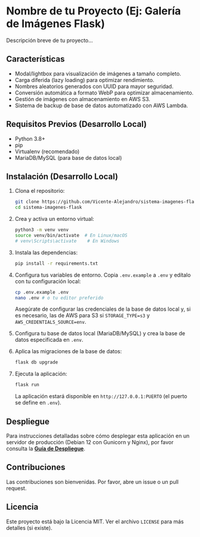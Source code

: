 # Nombre de tu Proyecto (Ej: Galería de Imágenes Flask)

Descripción breve de tu proyecto...

## Características

*   Modal/lightbox para visualización de imágenes a tamaño completo.
*   Carga diferida (lazy loading) para optimizar rendimiento.
*   Nombres aleatorios generados con UUID para mayor seguridad.
*   Conversión automática a formato WebP para optimizar almacenamiento.
*   Gestión de imágenes con almacenamiento en AWS S3.
*   Sistema de backup de base de datos automatizado con AWS Lambda.

## Requisitos Previos (Desarrollo Local)

*   Python 3.8+
*   pip
*   Virtualenv (recomendado)
*   MariaDB/MySQL (para base de datos local)

## Instalación (Desarrollo Local)

1.  Clona el repositorio:
    ```bash
    git clone https://github.com/Vicente-Alejandro/sistema-imagenes-flask.git
    cd sistema-imagenes-flask
    ```
2.  Crea y activa un entorno virtual:
    ```bash
    python3 -m venv venv
    source venv/bin/activate  # En Linux/macOS
    # venv\Scripts\activate    # En Windows
    ```
3.  Instala las dependencias:
    ```bash
    pip install -r requirements.txt
    ```
4.  Configura tus variables de entorno. Copia `.env.example` a `.env` y edítalo con tu configuración local:
    ```bash
    cp .env.example .env
    nano .env # o tu editor preferido
    ```
    Asegúrate de configurar las credenciales de la base de datos local y, si es necesario, las de AWS para S3 si `STORAGE_TYPE=s3` y `AWS_CREDENTIALS_SOURCE=env`.

5.  Configura tu base de datos local (MariaDB/MySQL) y crea la base de datos especificada en `.env`.

6.  Aplica las migraciones de la base de datos:
    ```bash
    flask db upgrade
    ```
7.  Ejecuta la aplicación:
    ```bash
    flask run
    ```
    La aplicación estará disponible en `http://127.0.0.1:PUERTO` (el puerto se define en `.env`).

## Despliegue

Para instrucciones detalladas sobre cómo desplegar esta aplicación en un servidor de producción (Debian 12 con Gunicorn y Nginx), por favor consulta la **[Guía de Despliegue](.github/DEPLOY.MD)**.

## Contribuciones

Las contribuciones son bienvenidas. Por favor, abre un issue o un pull request.

## Licencia

Este proyecto está bajo la Licencia MIT. Ver el archivo `LICENSE` para más detalles (si existe).
